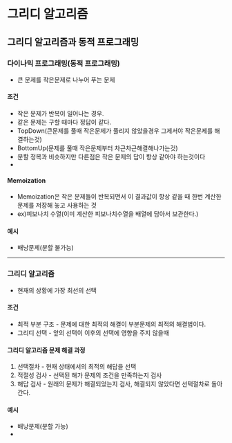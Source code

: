 # 그리디 알고리즘
## 그리디 알고리즘과 동적 프로그래밍

### 다이나믹 프로그래밍(동적 프로그래밍)
- 큰 문제를 작은문제로 나누어 푸는 문제
 #### 조건
- 작은 문제가 반복이 일어나는 경우.
- 같은 문제는 구할 때마다 정답이 같다.
- TopDown(큰문제를 풀때 작은문제가 풀리지 않았을경우 그제서야 작은문제를 해결하는것)
- BottomUp(문제를 풀때 작은문제부터 차근차근해결해나가는것)
- 분할 정복과 비슷하지만 다른점은 작은 문제의 답이 항상 같아야 하는것이다
- 
#### Memoization
- Memoization은 작은 문제들이 반복되면서 이 결과값이 항상 같을 때 한번 계산한 문제를 저장해 놓고 사용하는 것
- ex)피보나치 수열(이미 계산한 피보나치수열을 배열에 담아서 보관한다.)
#### 예시
- 배낭문제(분할 불가능)
---
### 그리디 알고리즘
- 현재의 상황에 가장 최선의 선택
#### 조건
- 최적 부분 구조 - 문제에 대한 최적의 해결이 부분문제의 최적의 해결법이다.
- 그리디 선택 - 앞의 선택이 이후의 선택에 영향을 주지 않을때
#### 그리디 알고리즘 문제 해결 과정
1. 선택절차 - 현재 상태에서의 최적의 해답을 선택
2. 적절성 검사 - 선택된 해가 문제의 조건을 만족하는지 검사
3. 해답 검사 - 원래의 문제가 해결되었는지 검사, 해결되지 않았다면 선택절차로 돌아간다.
 #### 예시
- 배낭분제(분할 가능)
- 
